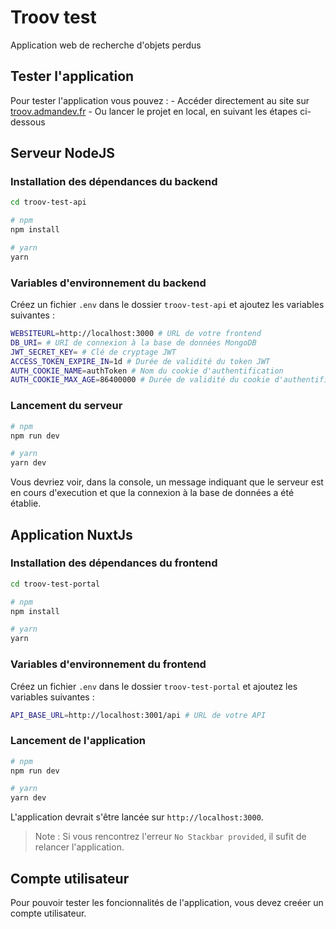 # Troov test

Application web de recherche d'objets perdus

## Tester l'application

Pour tester l'application vous pouvez :
    - Accéder directement au site sur [troov.admandev.fr](https://troov.admandev.fr/)
    - Ou lancer le projet en local, en suivant les étapes ci-dessous

## Serveur NodeJS

### Installation des dépendances du backend

```bash
cd troov-test-api

# npm
npm install

# yarn
yarn
```

### Variables d'environnement du backend

Créez un fichier `.env` dans le dossier `troov-test-api` et ajoutez les variables suivantes :

```bash
WEBSITEURL=http://localhost:3000 # URL de votre frontend
DB_URI= # URI de connexion à la base de données MongoDB
JWT_SECRET_KEY= # Clé de cryptage JWT
ACCESS_TOKEN_EXPIRE_IN=1d # Durée de validité du token JWT
AUTH_COOKIE_NAME=authToken # Nom du cookie d'authentification
AUTH_COOKIE_MAX_AGE=86400000 # Durée de validité du cookie d'authentification en ms
```

### Lancement du serveur

```bash
# npm
npm run dev

# yarn
yarn dev
```

Vous devriez voir, dans la console, un message indiquant que le serveur est en cours d'execution et que la connexion à la base de données a été établie.

## Application NuxtJs

### Installation des dépendances du frontend

```bash
cd troov-test-portal

# npm
npm install

# yarn
yarn
```

### Variables d'environnement du frontend

Créez un fichier `.env` dans le dossier `troov-test-portal` et ajoutez les variables suivantes :

```bash
API_BASE_URL=http://localhost:3001/api # URL de votre API
```

### Lancement de l'application

```bash
# npm
npm run dev

# yarn
yarn dev
```

L'application devrait s'être lancée sur `http://localhost:3000`.

> Note : Si vous rencontrez l'erreur `No Stackbar provided`, il sufit de relancer l'application.

## Compte utilisateur

Pour pouvoir tester les foncionnalités de l'application, vous devez creéer un compte utilisateur.

